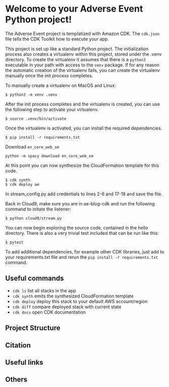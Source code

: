 
# Welcome to your Adverse Event Python project!

The Adverse Event project is templatized with Amazon CDK. The `cdk.json` file tells the CDK Toolkit how to execute your app.

This project is set up like a standard Python project.  The initialization process also creates
a virtualenv within this project, stored under the .venv directory.  To create the virtualenv
it assumes that there is a `python3` executable in your path with access to the `venv` package.
If for any reason the automatic creation of the virtualenv fails, you can create the virtualenv
manually once the init process completes.

To manually create a virtualenv on MacOS and Linux:

```
$ python3 -m venv .venv
```

After the init process completes and the virtualenv is created, you can use the following
step to activate your virtualenv.

```
$ source .venv/bin/activate
```

Once the virtualenv is activated, you can install the required dependencies.

```
$ pip install -r requirements.txt
```

Download `en_core_web_sm`
```
python -m spacy download en_core_web_sm
```

At this point you can now synthesize the CloudFormation template for this code.

```
$ cdk synth
$ cdk deploy ae
```

In stream_config.py add credentials to lines 2-6 and 17-18 and save the file.

Back in Cloud9, make sure you are in ae-blog-cdk and run the following command to initate the listener:
```
$ python cloud9/stream.py
```
You can now begin exploring the source code, contained in the hello directory.
There is also a very trivial test included that can be run like this:

```
$ pytest
```

To add additional dependencies, for example other CDK libraries, just add to
your requirements.txt file and rerun the `pip install -r requirements.txt`
command.

## Useful commands

 * `cdk ls`          list all stacks in the app
 * `cdk synth`       emits the synthesized CloudFormation template
 * `cdk deploy`      deploy this stack to your default AWS account/region
 * `cdk diff`        compare deployed stack with current state
 * `cdk docs`        open CDK documentation

## Project Structure


## Citation


## Useful links

## Others